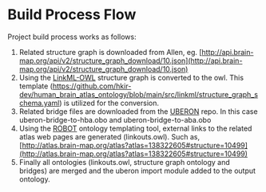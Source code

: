 # Build Process Flow

Project build process works as follows:

1. Related structure graph is downloaded from Allen, eg. [http://api.brain-map.org/api/v2/structure_graph_download/10.json](http://api.brain-map.org/api/v2/structure_graph_download/10.json)
2. Using the [LinkML-OWL](https://github.com/linkml/linkml-owl) structure graph is converted to the owl. This template (https://github.com/hkir-dev/human_brain_atlas_ontology/blob/main/src/linkml/structure_graph_schema.yaml) is utilized for the conversion.
3. Related bridge files are downloaded from the [UBERON](https://github.com/obophenotype/uberon/tree/master/src/ontology/bridge) repo. In this case uberon-bridge-to-hba.obo and uberon-bridge-to-aba.obo
4. Using the [ROBOT](http://robot.obolibrary.org/) ontology templating tool, external links to the related atlas web pages are generated (linkouts.owl). Such as, [http://atlas.brain-map.org/atlas?atlas=138322605#structure=10499](http://atlas.brain-map.org/atlas?atlas=138322605#structure=10499)
5. Finally all ontologies (linkouts.owl, structure graph ontology and bridges) are merged and the uberon import module added to the output ontology.